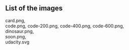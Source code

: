 ## List of the images
card.png,  
code.png, code-200.png, code-400.png, code-600.png,  
dinosaur.png,   
soon.png,   
udacity.svg  

